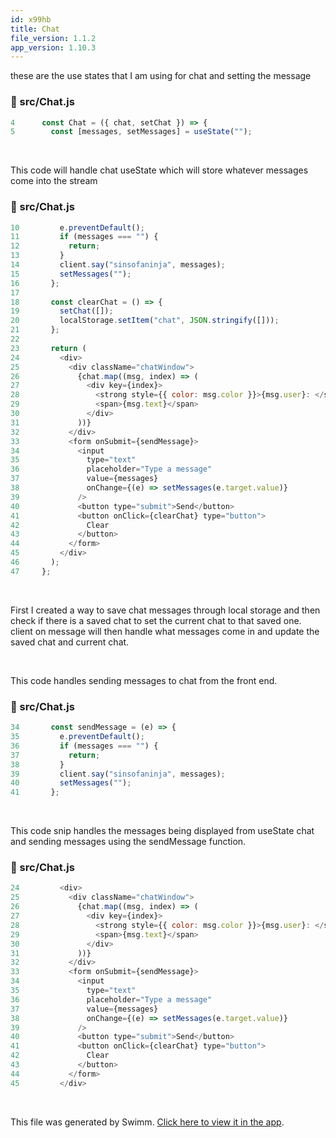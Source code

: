 ```yaml
---
id: x99hb
title: Chat
file_version: 1.1.2
app_version: 1.10.3
---
```


these are the use states that I am using for chat and setting the message
<!-- NOTE-swimm-snippet: the lines below link your snippet to Swimm -->
### 📄 src/Chat.js
```javascript
4      const Chat = ({ chat, setChat }) => {
5        const [messages, setMessages] = useState("");
```

<br/>

This code will handle chat useState which will store whatever messages come into the stream
<!-- NOTE-swimm-snippet: the lines below link your snippet to Swimm -->
### 📄 src/Chat.js
```javascript
10         e.preventDefault();
11         if (messages === "") {
12           return;
13         }
14         client.say("sinsofaninja", messages);
15         setMessages("");
16       };
17     
18       const clearChat = () => {
19         setChat([]);
20         localStorage.setItem("chat", JSON.stringify([]));
21       };
22     
23       return (
24         <div>
25           <div className="chatWindow">
26             {chat.map((msg, index) => (
27               <div key={index}>
28                 <strong style={{ color: msg.color }}>{msg.user}: </strong>
29                 <span>{msg.text}</span>
30               </div>
31             ))}
32           </div>
33           <form onSubmit={sendMessage}>
34             <input
35               type="text"
36               placeholder="Type a message"
37               value={messages}
38               onChange={(e) => setMessages(e.target.value)}
39             />
40             <button type="submit">Send</button>
41             <button onClick={clearChat} type="button">
42               Clear
43             </button>
44           </form>
45         </div>
46       );
47     };
```

<br/>

First I created a way to save chat messages through local storage and then check if there is a saved chat to set the current chat to that saved one. client on message will then handle what messages come in and update the saved chat and current chat.

<br/>

This code handles sending messages to chat from the front end.
<!-- NOTE-swimm-snippet: the lines below link your snippet to Swimm -->
### 📄 src/Chat.js
```javascript
34       const sendMessage = (e) => {
35         e.preventDefault();
36         if (messages === "") {
37           return;
38         }
39         client.say("sinsofaninja", messages);
40         setMessages("");
41       };
```

<br/>

This code snip handles the messages being displayed from useState chat and sending messages using the sendMessage function.
<!-- NOTE-swimm-snippet: the lines below link your snippet to Swimm -->
### 📄 src/Chat.js
```javascript
24         <div>
25           <div className="chatWindow">
26             {chat.map((msg, index) => (
27               <div key={index}>
28                 <strong style={{ color: msg.color }}>{msg.user}: </strong>
29                 <span>{msg.text}</span>
30               </div>
31             ))}
32           </div>
33           <form onSubmit={sendMessage}>
34             <input
35               type="text"
36               placeholder="Type a message"
37               value={messages}
38               onChange={(e) => setMessages(e.target.value)}
39             />
40             <button type="submit">Send</button>
41             <button onClick={clearChat} type="button">
42               Clear
43             </button>
44           </form>
45         </div>
```

<br/>

This file was generated by Swimm. [Click here to view it in the app](https://app.swimm.io/repos/Z2l0aHViJTNBJTNBdHdpdGNoLWJvdC1yZWFjdCUzQSUzQW1zYXdsYW5p/docs/x99hb).
